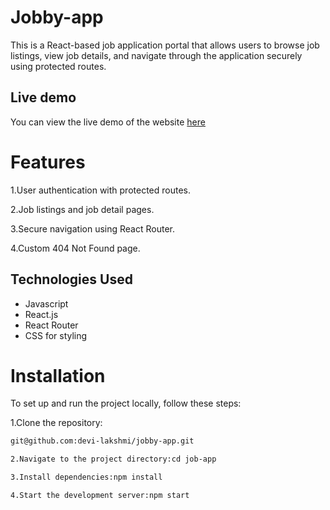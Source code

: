 # Jobby-app

This is a React-based job application portal that allows users to browse job listings, view job details, and navigate through the application securely using protected routes.

## Live demo

You can view the live demo of the website [here](https://jobby-site.netlify.app)

# Features

1.User authentication with protected routes.

2.Job listings and job detail pages.

3.Secure navigation using React Router.

4.Custom 404 Not Found page.

## Technologies Used
- Javascript
- React.js
- React Router
- CSS for styling

# Installation

To set up and run the project locally, follow these steps:

1.Clone the repository:
```bash
git@github.com:devi-lakshmi/jobby-app.git

2.Navigate to the project directory:cd job-app 

3.Install dependencies:npm install

4.Start the development server:npm start
